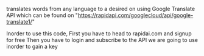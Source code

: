 translates words from any language to a desired on using Google Translate API which can be found on "https://rapidapi.com/googlecloud/api/google-translate1/"

Inorder to use this code, First you have to head to rapidai.com and signup for free Then you have to login and subscribe to the API we are going to use inorder to gain a key